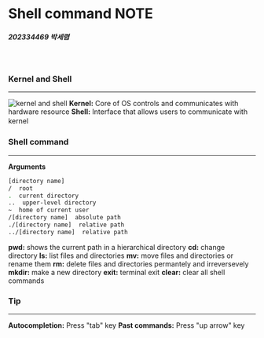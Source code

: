 # **Shell command NOTE**
##### 202334469 박세렴
 
 　
 
### **Kernel and Shell**
---
![kernel and shell](https://i.imgur.com/nz3UXlY.png)
**Kernel:** Core of OS controls and communicates with hardware resource
**Shell:** Interface that allows users to communicate with kernel
　

### **Shell command**
---
**Arguments**
```sh
[directory name]
/  root
.  current directory
..  upper-level directory
~  home of current user
/[directory name]  absolute path
./[directory name]  relative path
../[directory name]  relative path
```
**pwd:** shows the current path in a hierarchical directory
**cd:** change directory
**ls:** list files and directories
**mv:** move files and directories or rename them
**rm:** delete files and directories permantely and irreversevely
**mkdir:** make a new directory
**exit:** terminal exit
**clear:** clear all shell commands

### **Tip**
---
**Autocompletion:** Press "tab" key
**Past commands:** Press "up arrow" key


